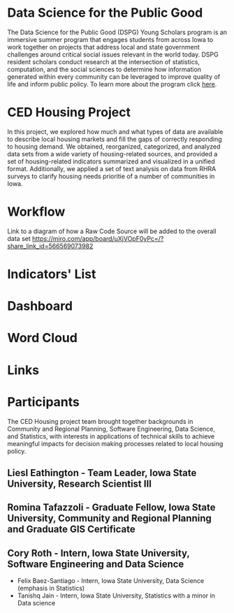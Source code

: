 # Data Science for the Public Good
The Data Science for the Public Good (DSPG) Young Scholars program is an immersive summer program that engages students from across Iowa to work together on projects that address local and state government challenges around critical social issues relevant in the world today. DSPG resident scholars conduct research at the intersection of statistics, computation, and the social sciences to determine how information generated within every community can be leveraged to improve quality of life and inform public policy. To learn more about the program click [here](https://dspg.iastate.edu/).
# CED Housing Project
In this project, we explored how much and what types of data are available to describe local housing markets and fill the gaps of correctly responding to housing demand. We obtained, reorganized, categorized, and analyzed data sets from a wide variety of housing-related sources, and provided a set of housing-related indicators summarized and visualized in a unified format. Additionally, we applied a set of text analysis on data from RHRA surveys to clarify housing needs prioritie of a number of communities in Iowa.
# Workflow
Link to a diagram of how a Raw Code Source will be added to the overall data set <https://miro.com/app/board/uXjVOpF0yPc=/?share_link_id=566569073982>
# Indicators' List
# Dashboard
# Word Cloud
# Links
# Participants
The CED Housing project team brought together backgrounds in Community and Regional Planning, Software Engineering, Data Science, and Statistics, with interests in applications of technical skills to achieve meaningful impacts for decision making processes related to local housing policy.
## Liesl Eathington - Team Leader, Iowa State University, Research Scientist III
## Romina Tafazzoli - Graduate Fellow, Iowa State University, Community and Regional Planning and Graduate GIS Certificate
## Cory Roth - Intern, Iowa State University, Software Engineering and Data Science
* Felix Baez-Santiago - Intern, Iowa State University, Data Science (emphasis in Statistics)
* Tanishq Jain - Intern, Iowa State University, Statistics with a minor in Data science

